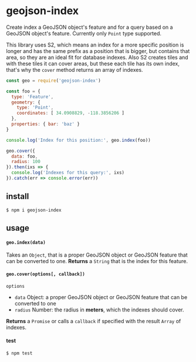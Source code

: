 # geojson-index

Create index a GeoJSON object's feature and for a query based on a GeoJSON
object's feature. Currently only `Point` type supported.

This library uses S2, which means an index for a more specific position is
longer and has the same prefix as a position that is bigger, but contains that
area, so they are an ideal fit for database indexes. Also S2 creates tiles and
with these tiles it can cover areas, but these each tile has its own index,
that's why the `cover` method returns an array of indexes.

``` js
const geo = require('geojson-index')

const foo = {
  type: 'Feature',
  geometry: {
    type: 'Point',
    coordinates: [ 34.0908829, -118.3856206 ]
  },
  properties: { bar: 'baz' }
}

console.log('Index for this position:', geo.index(foo))

geo.cover({
  data: foo,
  radius: 100
}).then(ixs => {
  console.log('Indexes for this query:', ixs)
}).catch(err => console.error(err))
```

## install

```
$ npm i geojson-index
```

## usage

#### `geo.index(data)`

Takes an `Object`, that is a proper GeoJSON object or GeoJSON feature that can be
converted to one. **Returns** a `String` that is the index for this feature.

#### `geo.cover(options[, callback])`

`options`
- `data` Object: a proper GeoJSON object or GeoJSON feature that can be
  converted to one
- `radius` Number: the radius in **meters**, which the indexes should cover.

**Returns** a `Promise` or calls a `callback` if specified with the result
`Array` of indexes.

#### test

```
$ npm test
```

